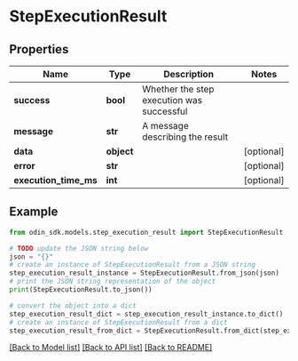 # StepExecutionResult


## Properties

Name | Type | Description | Notes
------------ | ------------- | ------------- | -------------
**success** | **bool** | Whether the step execution was successful | 
**message** | **str** | A message describing the result | 
**data** | **object** |  | [optional] 
**error** | **str** |  | [optional] 
**execution_time_ms** | **int** |  | [optional] 

## Example

```python
from odin_sdk.models.step_execution_result import StepExecutionResult

# TODO update the JSON string below
json = "{}"
# create an instance of StepExecutionResult from a JSON string
step_execution_result_instance = StepExecutionResult.from_json(json)
# print the JSON string representation of the object
print(StepExecutionResult.to_json())

# convert the object into a dict
step_execution_result_dict = step_execution_result_instance.to_dict()
# create an instance of StepExecutionResult from a dict
step_execution_result_from_dict = StepExecutionResult.from_dict(step_execution_result_dict)
```
[[Back to Model list]](../README.md#documentation-for-models) [[Back to API list]](../README.md#documentation-for-api-endpoints) [[Back to README]](../README.md)


